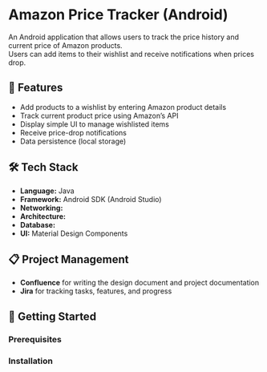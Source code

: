 # Amazon Price Tracker (Android)

An Android application that allows users to track the price history and current price of Amazon products.  
Users can add items to their wishlist and receive notifications when prices drop.  

## 📱 Features
- Add products to a wishlist by entering Amazon product details
- Track current product price using Amazon’s API
- Display simple UI to manage wishlisted items
- Receive price-drop notifications
- Data persistence (local storage)

## 🛠️ Tech Stack
- **Language:** Java
- **Framework:** Android SDK (Android Studio)
- **Networking:**
- **Architecture:** 
- **Database:** 
- **UI:** Material Design Components

## 📋 Project Management
- **Confluence** for writing the design document and project documentation  
- **Jira** for tracking tasks, features, and progress  

## 🚀 Getting Started

### Prerequisites


### Installation

